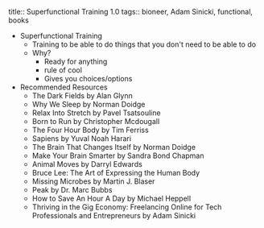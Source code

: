 title:: Superfunctional Training 1.0
tags:: bioneer, Adam Sinicki, functional, books

- Superfunctional Training
	- Training to be able to do things that you don't need to be able to do
	- Why?
		- Ready for anything
		- rule of cool
		- Gives you choices/options
- Recommended Resources
	- The Dark Fields by Alan Glynn
	- Why We Sleep by Norman Doidge
	- Relax Into Stretch by Pavel Tsatsouline
	- Born to Run by Christopher Mcdougall
	- The Four Hour Body by Tim Ferriss
	- Sapiens by Yuval Noah Harari
	- The Brain That Changes Itself by Norman Doidge
	- Make Your Brain Smarter by Sandra Bond Chapman
	- Animal Moves by Darryl Edwards
	- Bruce Lee: The Art of Expressing the Human Body
	- Missing Microbes by Martin J. Blaser
	- Peak by Dr. Marc Bubbs
	- How to Save An Hour A Day by Michael Heppell
	- Thriving in the Gig Economy: Freelancing Online for Tech Professionals and Entrepreneurs by Adam Sinicki